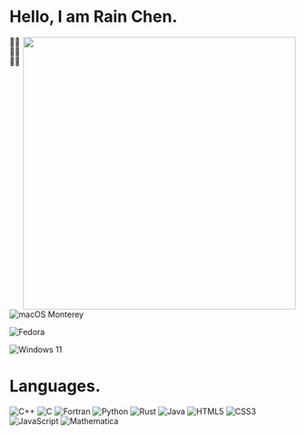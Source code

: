 # Hello, I am Rain Chen.

<img align="right" width="480px" src="https://github-readme-stats.vercel.app/api?username=Chen-Rain&show_icons=true&hide_title=false&title_color=9745f5&icon_color=9f4bff&text_color=000000&bg_color=DEG,99ccff,b0ccff,e5ccff,ffccff">

🏳️‍⚧️🏳️‍⚧️🏳️‍⚧️

![macOS Monterey](https://img.shields.io/badge/macOS-Monterey-AA2FCC?style=for-the-badge&logo=apple&logoColor=white)

![Fedora](https://img.shields.io/badge/Fedora-36-66A0D5?style=for-the-badge&logo=fedora&logoColor=white)

![Windows 11](https://img.shields.io/badge/Windows-11-3577D9?style=for-the-badge&logo=microsoft&logoColor=white)

# Languages.

<p align="left">
    <img alt="C++" src="https://img.shields.io/badge/-C++-1C437E?style=for-the-badge&logo=CPLUSPLUS&logoColor=white"/>
    <img alt="C" src="https://img.shields.io/badge/-C-1C437E?style=for-the-badge&logo=C&logoColor=white"/>
    <img alt="Fortran" src="https://img.shields.io/badge/-Fortran-6C5090?style=for-the-badge&logo=Fortran&logoColor=white"/>
    <img alt="Python" src="https://img.shields.io/badge/-Python-456C93?style=for-the-badge&logo=Python&logoColor=white"/>
    <img alt="Rust" src="https://img.shields.io/badge/-Rust-2C3438?style=for-the-badge&logo=Rust&logoColor=white"/>
    <img alt="Java" src="https://img.shields.io/badge/-Java-CD2C1E?style=for-the-badge&logo=Java&logoColor=white"/>
    <img alt="HTML5" src="https://img.shields.io/badge/-HTML5-E06E3C?style=for-the-badge&logo=HTML5&logoColor=white"/>
    <img alt="CSS3" src="https://img.shields.io/badge/-CSS3-3964E8?style=for-the-badge&logo=CSS3&logoColor=white"/>
    <img alt="JavaScript" src="https://img.shields.io/badge/-JavaScript-F7DD4A?style=for-the-badge&logo=JavaScript&logoColor=white"/>
    <img alt="Mathematica" src="https://img.shields.io/badge/-Wolfram_Mathematica-CB301E?style=for-the-badge&logo=Wolfram&logoColor=white"/>
</p>
